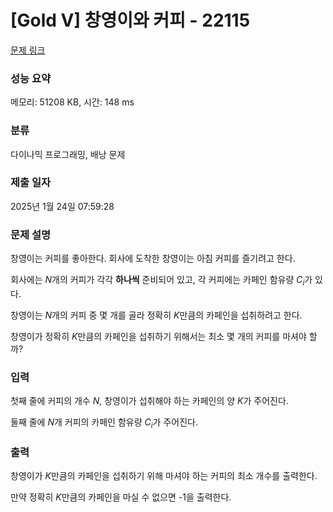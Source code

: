 # [Gold V] 창영이와 커피 - 22115 

[문제 링크](https://www.acmicpc.net/problem/22115) 

### 성능 요약

메모리: 51208 KB, 시간: 148 ms

### 분류

다이나믹 프로그래밍, 배낭 문제

### 제출 일자

2025년 1월 24일 07:59:28

### 문제 설명

<p>창영이는 커피를 좋아한다. 회사에 도착한 창영이는 아침 커피를 즐기려고 한다.</p>

<p>회사에는 <em>N</em>개의 커피가 각각 <strong>하나씩</strong> 준비되어 있고, 각 커피에는 카페인 함유량 <em>C<sub>i</sub></em>가 있다.</p>

<p>창영이는 <em>N</em>개의 커피 중 몇 개를 골라 정확히 <em>K</em>만큼의 카페인을 섭취하려고 한다.</p>

<p>창영이가 정확히 <em>K</em>만큼의 카페인을 섭취하기 위해서는 최소 몇 개의 커피를 마셔야 할까?</p>

### 입력 

 <p>첫째 줄에 커피의 개수 <em>N</em>, 창영이가 섭취해야 하는 카페인의 양 <em>K</em>가 주어진다.</p>

<p>둘째 줄에 <em>N</em>개 커피의 카페인 함유량 <em>C<sub>i</sub></em>가 주어진다.</p>

### 출력 

 <p>창영이가 <em>K</em>만큼의 카페인을 섭취하기 위해 마셔야 하는 커피의 최소 개수를 출력한다.</p>

<p>만약 정확히 <em>K</em>만큼의 카페인을 마실 수 없으면 -1을 출력한다.</p>

